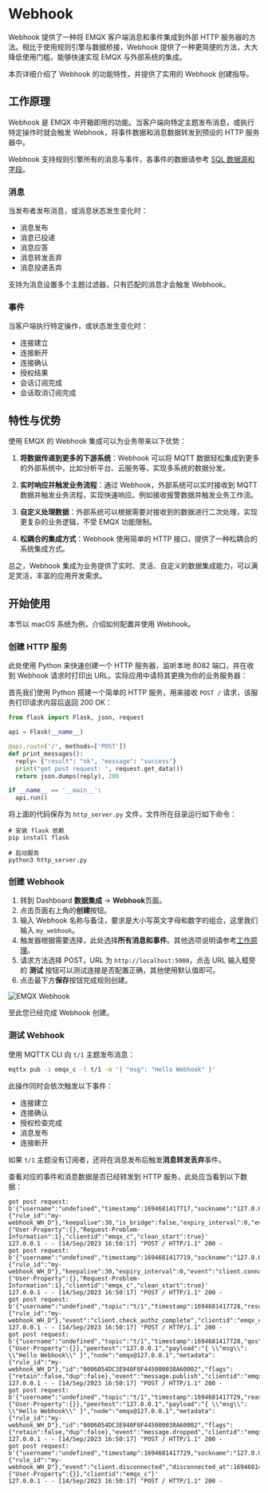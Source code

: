 # Webhook

Webhook 提供了一种将 EMQX 客户端消息和事件集成到外部 HTTP 服务器的方法。相比于使用规则引擎与数据桥接，Webhook 提供了一种更简便的方法，大大降低使用门槛，能够快速实现 EMQX 与外部系统的集成。

本页详细介绍了 Webhook 的功能特性，并提供了实用的 Webhook 创建指导。

## 工作原理

Webhook 是 EMQX 中开箱即用的功能。当客户端向特定主题发布消息，或执行特定操作时就会触发 Webhook，将事件数据和消息数据转发到预设的 HTTP 服务器中。

Webhook 支持规则引擎所有的消息与事件，各事件的数据请参考 [SQL 数据源和字段](./rule-sql-events-and-fields.md)。

### 消息

当发布者发布消息，或消息状态发生变化时：

- 消息发布
- 消息已投递
- 消息应答
- 消息转发丢弃
- 消息投递丢弃

支持为消息设置多个主题过滤器，只有匹配的消息才会触发 Webhook。

### 事件

当客户端执行特定操作，或状态发生变化时：

- 连接建立
- 连接断开
- 连接确认
- 授权结果
- 会话订阅完成
- 会话取消订阅完成

## 特性与优势

使用 EMQX 的 Webhook 集成可以为业务带来以下优势：

1. **将数据传递到更多的下游系统**：Webhook 可以将 MQTT 数据轻松集成到更多的外部系统中，比如分析平台、云服务等，实现多系统的数据分发。

2. **实时响应并触发业务流程**：通过 Webhook，外部系统可以实时接收到 MQTT 数据并触发业务流程，实现快速响应。例如接收报警数据并触发业务工作流。

3. **自定义处理数据**：外部系统可以根据需要对接收到的数据进行二次处理，实现更复杂的业务逻辑，不受 EMQX 功能限制。

4. **松耦合的集成方式**：Webhook 使用简单的 HTTP 接口，提供了一种松耦合的系统集成方式。

总之，Webhook 集成为业务提供了实时、灵活、自定义的数据集成能力，可以满足灵活，丰富的应用开发需求。

## 开始使用

本节以 macOS 系统为例，介绍如何配置并使用 Webhook。

### 创建 HTTP 服务

此处使用 Python 来快速创建一个 HTTP 服务器，监听本地 8082 端口，并在收到 Webhook 请求时打印出 URL。实际应用中请将其更换为你的业务服务器：

首先我们使用 Python 搭建一个简单的 HTTP 服务，用来接收 `POST /` 请求，该服务打印请求内容后返回 200 OK：

```python
from flask import Flask, json, request

api = Flask(__name__)

@api.route('/', methods=['POST'])
def print_messages():
  reply= {"result": "ok", "message": "success"}
  print("got post request: ", request.get_data())
  return json.dumps(reply), 200

if __name__ == '__main__':
  api.run()
```

将上面的代码保存为 `http_server.py` 文件，文件所在目录运行如下命令：

```shell
# 安装 flask 依赖
pip install flask

# 启动服务
python3 http_server.py
```

### 创建 Webhook

1. 转到 Dashboard **数据集成** -> **Webhook**页面。
2. 点击页面右上角的**创建**按钮。
4. 输入 Webhook 名称与备注，要求是大小写英文字母和数字的组合，这里我们输入 `my_webhook`。
5. 触发器根据需要选择，此处选择**所有消息和事件**。其他选项说明请参考[工作原理](#工作原理)。
6. 请求方法选择 POST，URL 为 `http://localhost:5000`，点击 URL 输入框旁的 **测试** 按钮可以测试连接是否配置正确，其他使用默认值即可。
7. 点击最下方**保存**按钮完成规则创建。

![EMQX Webhook](./assets/webhook.png)

至此您已经完成 Webhook 创建。

### 测试 Webhook

使用 MQTTX CLI 向 `t/1` 主题发布消息：

```bash
mqttx pub -i emqx_c -t t/1 -m '{ "msg": "Hello Webhook" }'
```

此操作同时会依次触发以下事件：

- 连接建立
- 连接确认
- 授权检查完成
- 消息发布
- 连接断开

如果 `t/1` 主题没有订阅者，还将在消息发布后触发**消息转发丢弃**事件。

查看对应的事件和消息数据是否已经转发到 HTTP 服务，此处应当看到以下数据：

```shell
got post request:  b'{"username":"undefined","timestamp":1694681417717,"sockname":"127.0.0.1:1883","receive_maximum":32,"proto_ver":5,"proto_name":"MQTT","peername":"127.0.0.1:61003","node":"emqx@127.0.0.1","mountpoint":"undefined","metadata":{"rule_id":"my-webhook_WH_D"},"keepalive":30,"is_bridge":false,"expiry_interval":0,"event":"client.connected","connected_at":1694681417714,"conn_props":{"User-Property":{},"Request-Problem-Information":1},"clientid":"emqx_c","clean_start":true}'
127.0.0.1 - - [14/Sep/2023 16:50:17] "POST / HTTP/1.1" 200 -
got post request:  b'{"username":"undefined","timestamp":1694681417719,"sockname":"127.0.0.1:1883","reason_code":"success","proto_ver":5,"proto_name":"MQTT","peername":"127.0.0.1:61003","node":"emqx@127.0.0.1","metadata":{"rule_id":"my-webhook_WH_D"},"keepalive":30,"expiry_interval":0,"event":"client.connack","conn_props":{"User-Property":{},"Request-Problem-Information":1},"clientid":"emqx_c","clean_start":true}'
127.0.0.1 - - [14/Sep/2023 16:50:17] "POST / HTTP/1.1" 200 -
got post request:  b'{"username":"undefined","topic":"t/1","timestamp":1694681417728,"result":"allow","peerhost":"127.0.0.1","node":"emqx@127.0.0.1","metadata":{"rule_id":"my-webhook_WH_D"},"event":"client.check_authz_complete","clientid":"emqx_c","authz_source":"file","action":"publish"}'
127.0.0.1 - - [14/Sep/2023 16:50:17] "POST / HTTP/1.1" 200 -
got post request:  b'{"username":"undefined","topic":"t/1","timestamp":1694681417728,"qos":0,"publish_received_at":1694681417728,"pub_props":{"User-Property":{}},"peerhost":"127.0.0.1","payload":"{ \\"msg\\": \\"Hello Webhook\\" }","node":"emqx@127.0.0.1","metadata":{"rule_id":"my-webhook_WH_D"},"id":"0006054DC3E940F8F445000038A60002","flags":{"retain":false,"dup":false},"event":"message.publish","clientid":"emqx_c"}'
127.0.0.1 - - [14/Sep/2023 16:50:17] "POST / HTTP/1.1" 200 -
got post request:  b'{"username":"undefined","topic":"t/1","timestamp":1694681417729,"reason":"no_subscribers","qos":0,"publish_received_at":1694681417728,"pub_props":{"User-Property":{}},"peerhost":"127.0.0.1","payload":"{ \\"msg\\": \\"Hello Webhook\\" }","node":"emqx@127.0.0.1","metadata":{"rule_id":"my-webhook_WH_D"},"id":"0006054DC3E940F8F445000038A60002","flags":{"retain":false,"dup":false},"event":"message.dropped","clientid":"emqx_c"}'
127.0.0.1 - - [14/Sep/2023 16:50:17] "POST / HTTP/1.1" 200 -
got post request:  b'{"username":"undefined","timestamp":1694681417729,"sockname":"127.0.0.1:1883","reason":"normal","proto_ver":5,"proto_name":"MQTT","peername":"127.0.0.1:61003","node":"emqx@127.0.0.1","metadata":{"rule_id":"my-webhook_WH_D"},"event":"client.disconnected","disconnected_at":1694681417729,"disconn_props":{"User-Property":{}},"clientid":"emqx_c"}'
127.0.0.1 - - [14/Sep/2023 16:50:17] "POST / HTTP/1.1" 200 -
```

